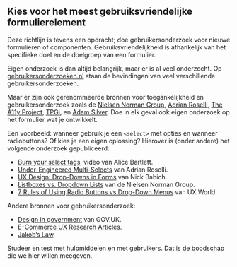 ## Kies voor het meest gebruiksvriendelijke formulierelement

Deze richtlijn is tevens een opdracht; doe gebruikersonderzoek voor nieuwe formulieren of componenten. Gebruiksvriendelijkheid is afhankelijk van het specifieke doel en de doelgroep van een formulier.

Eigen onderzoek is dan altijd belangrijk, maar er is al veel onderzocht.
Op [gebruikersonderzoeken.nl](http://gebruikersonderzoeken.nl/) staan de bevindingen van veel verschillende gebruikersonderzoeken.

Maar er zijn ook gerenommeerde bronnen voor toegankelijkheid en gebruikersonderzoek zoals de [Nielsen Norman Group](https://www.nngroup.com/topic/accessibility/), [Adrian Roselli](https://adrianroselli.com/), [The A11y Project](https://www.a11yproject.com/), [TPGi](https://www.tpgi.com/), en [Adam Silver](https://adamsilver.io/blog/). Doe in elk geval ook eigen onderzoek op het formulier wat je ontwikkelt.

Een voorbeeld: wanneer gebruik je een `<select>` met opties en wanneer radiobuttons? Of kies je een eigen oplossing? Hierover is (onder andere) het volgende onderzoek gepubliceerd:

- [Burn your select tags](https://www.youtube.com/watch?v=CUkMCQR4TpY), video van Alice Bartlett.
- [Under-Engineered Multi-Selects](https://adrianroselli.com/2022/05/under-engineered-multi-selects.html) van Adrian Roselli.
- [UX Design: Drop-Downs in Forms](https://uxplanet.org/ux-design-drop-downs-in-forms-c6943ec30037) van Nick Babich.
- [Listboxes vs. Dropdown Lists](https://www.nngroup.com/articles/listbox-dropdown/) van de Nielsen Norman Group.
- [7 Rules of Using Radio Buttons vs Drop-Down Menus](https://uxdworld.com/2018/05/06/7-rules-of-using-radio-buttons-vs-drop-down-menus/) van UX World.

Andere bronnen voor gebruikersonderzoek:

- [Design in government](https://designnotes.blog.gov.uk/) van GOV.UK.
- [E-Commerce UX Research Articles](https://baymard.com/blog).
- [Jakob’s Law](https://lawsofux.com/jakobs-law/).

Studeer en test met hulpmiddelen en met gebruikers. Dat is de boodschap die we hier willen meegeven.
